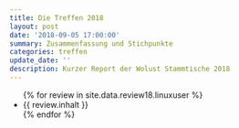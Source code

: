 ```yaml
---
title: Die Treffen 2018
layout: post
date: '2018-09-05 17:00:00'
summary: Zusammenfassung und Stichpunkte
categories: treffen
update_date: ''
description: Kurzer Report der Wolust Stammtische 2018 
---
```


<!-- JSON-LD-Markup generiert von Google Strukturierte Daten: Markup-Hilfe -->
<script type="application/ld+json">
{ "@context" : "http://schema.org", "@type" : "Article", "name" : "Die Treffen 2018", "author" : { "@type" : "Person", "name" : "Stefan Höhn" }, "datePublished" : "2018-09-25", "image" : "https://wolust.de/images/tux-wolust.jpg", "articleSection" : "{{ review.inhalt }}", "url" : "https://wolust.de/treffen/2018/09/05/lastmeeting/", "publisher" : { "@type" : "Organization", "name" : "wolust" } }
</script>





<ul>
 {% for review  in site.data.review18.linuxuser %}
    <li>  {{ review.inhalt }} </li>
 {% endfor %}
</ul>
